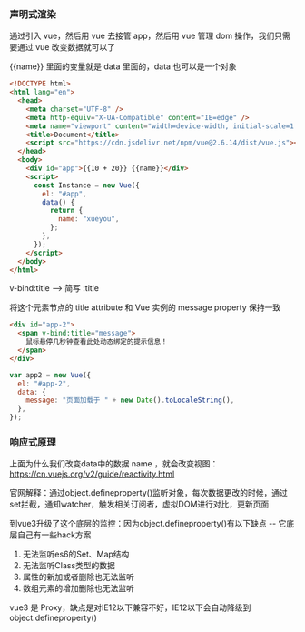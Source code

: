 ### 声明式渲染

通过引入 vue，然后用 vue 去接管 app，然后用 vue 管理 dom 操作，我们只需要通过 vue 改变数据就可以了

{{name}} 里面的变量就是 data 里面的，data 也可以是一个对象

```html
<!DOCTYPE html>
<html lang="en">
  <head>
    <meta charset="UTF-8" />
    <meta http-equiv="X-UA-Compatible" content="IE=edge" />
    <meta name="viewport" content="width=device-width, initial-scale=1.0" />
    <title>Document</title>
    <script src="https://cdn.jsdelivr.net/npm/vue@2.6.14/dist/vue.js"></script>
  </head>
  <body>
    <div id="app">{{10 + 20}} {{name}}</div>
    <script>
      const Instance = new Vue({
        el: "#app",
        data() {
          return {
            name: "xueyou",
          };
        },
      });
    </script>
  </body>
</html>
```

v-bind:title --> 简写 :title

将这个元素节点的 title attribute 和 Vue 实例的 message property 保持一致

```html
<div id="app-2">
  <span v-bind:title="message">
    鼠标悬停几秒钟查看此处动态绑定的提示信息！
  </span>
</div>
```

```javascript
var app2 = new Vue({
  el: "#app-2",
  data: {
    message: "页面加载于 " + new Date().toLocaleString(),
  },
});
```

### 响应式原理

上面为什么我们改变data中的数据 name ，就会改变视图：https://cn.vuejs.org/v2/guide/reactivity.html


官网解释：通过object.defineproperty()监听对象，每次数据更改的时候，通过set拦截，通知watcher，触发相关订阅者，虚拟DOM进行对比，更新页面


到vue3升级了这个底层的监控：因为object.defineproperty()有以下缺点 --  它底层自己有一些hack方案

1. 无法监听es6的Set、Map结构
2. 无法监听Class类型的数据
3. 属性的新加或者删除也无法监听   
4. 数组元素的增加删除也无法监听

vue3 是 Proxy，缺点是对IE12以下兼容不好，IE12以下会自动降级到 object.defineproperty()
